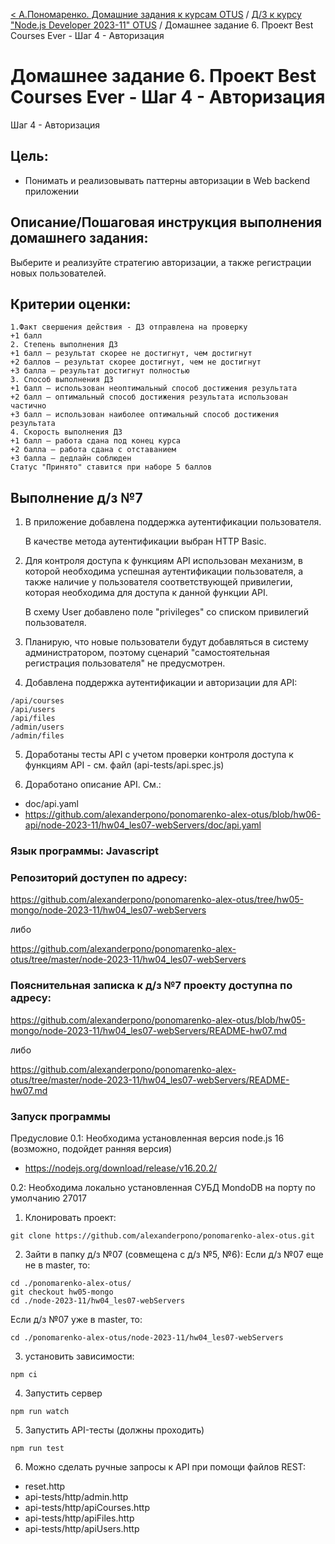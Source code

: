 [< А.Пономаренко. Домашние задания к курсам OTUS](../../README.md) / [Д/З к курсу "Node.js Developer 2023-11" OTUS](../README.md) / Домашнее задание 6.  Проект Best Courses Ever - Шаг 4 - Авторизация
# Домашнее задание 6.  Проект Best Courses Ever - Шаг 4 - Авторизация

Шаг 4 - Авторизация
## Цель:
  * Понимать и реализовывать паттерны авторизации в Web backend приложении



## Описание/Пошаговая инструкция выполнения домашнего задания:

Выберите и реализуйте стратегию авторизации, а также регистрации новых пользователей.

## Критерии оценки:

```
1.Факт свершения действия - ДЗ отправлена на проверку
+1 балл
2. Степень выполнения ДЗ
+1 балл – результат скорее не достигнут, чем достигнут
+2 баллов – результат скорее достигнут, чем не достигнут
+3 балла – результат достигнут полностью
3. Способ выполнения ДЗ
+1 балл – использован неоптимальный способ достижения результата
+2 балл – оптимальный способ достижения результата использован частично
+3 балл – использован наиболее оптимальный способ достижения результата
4. Скорость выполнения ДЗ
+1 балл – работа сдана под конец курса
+2 балла – работа сдана с отставанием
+3 балла – дедлайн соблюден
Статус "Принято" ставится при наборе 5 баллов
```

## Выполнение д/з №7
1. В приложение добавлена поддержка аутентификации пользователя. 

   В качестве метода аутентификации выбран HTTP Basic.

2. Для контроля доступа к функциям API использован механизм, в которой необходима успешная аутентификации пользователя, а также наличие у пользователя соответствующей привилегии, которая необходима для доступа к данной функции API. 

   В схему User добавлено поле "privileges" со списком привилегий пользователя.

3. Планирую, что новые пользователи будут добавляться в систему администратором, поэтому сценарий "самостоятельная регистрация пользователя" не предусмотрен.

4. Добавлена поддержка аутентификации и авторизации для API:
```
/api/courses
/api/users
/api/files
/admin/users
/admin/files
```
5. Доработаны тесты API с учетом проверки контроля доступа к функциям API - см. файл (api-tests/api.spec.js)

6. Доработано описание API. См.: 
* doc/api.yaml
* https://github.com/alexanderpono/ponomarenko-alex-otus/blob/hw06-api/node-2023-11/hw04_les07-webServers/doc/api.yaml

### Язык программы: Javascript
### Репозиторий доступен по адресу:
https://github.com/alexanderpono/ponomarenko-alex-otus/tree/hw05-mongo/node-2023-11/hw04_les07-webServers

либо 

https://github.com/alexanderpono/ponomarenko-alex-otus/tree/master/node-2023-11/hw04_les07-webServers


### Пояснительная записка к д/з №7 проекту доступна по адресу:
https://github.com/alexanderpono/ponomarenko-alex-otus/blob/hw05-mongo/node-2023-11/hw04_les07-webServers/README-hw07.md

либо 

https://github.com/alexanderpono/ponomarenko-alex-otus/tree/master/node-2023-11/hw04_les07-webServers/README-hw07.md


### Запуск программы
Предусловие
0.1: Необходима установленная версия node.js 16 (возможно, подойдет ранняя версия)
- https://nodejs.org/download/release/v16.20.2/

0.2: Необходима локально установленная СУБД MondoDB на порту по умолчанию 27017


1. Клонировать проект: 
```
git clone https://github.com/alexanderpono/ponomarenko-alex-otus.git
```

2. Зайти в папку д/з №07 (совмещена с д/з №5, №6): 
Если д/з №07 еще не в master, то:
```
cd ./ponomarenko-alex-otus/
git checkout hw05-mongo
cd ./node-2023-11/hw04_les07-webServers
```

Если д/з №07 уже в master, то:

```
cd ./ponomarenko-alex-otus/node-2023-11/hw04_les07-webServers
```
 

3. установить зависимости:  
```
npm ci
```

4. Запустить сервер
```
npm run watch
```

5. Запустить API-тесты (должны проходить)
```
npm run test
```

6. Можно сделать ручные запросы к API при помощи файлов REST:
* reset.http
* api-tests/http/admin.http
* api-tests/http/apiCourses.http
* api-tests/http/apiFiles.http
* api-tests/http/apiUsers.http
